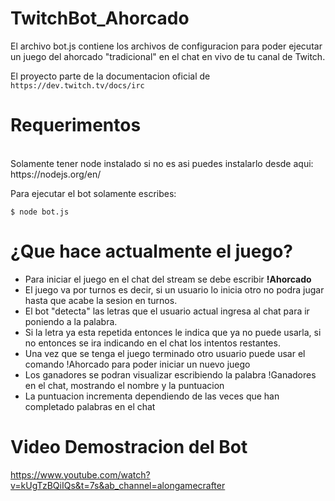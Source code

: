 # TwitchBot_Ahorcado

El archivo bot.js contiene los archivos de configuracion para poder ejecutar un juego del ahorcado "tradicional" en el chat en vivo de tu canal de Twitch.

El proyecto parte de la documentacion oficial de 
`https://dev.twitch.tv/docs/irc`

<h1>Requerimentos</h1>  <br> Solamente tener node instalado si no es asi puedes instalarlo desde aqui: https://nodejs.org/en/

Para ejecutar el bot solamente escribes:

`$ node bot.js`

<h1>¿Que hace actualmente el juego?</h1>
<ul>
<li>Para iniciar el juego en el chat del stream se debe escribir <b>!Ahorcado</b></li> 
<li>El juego va por turnos es decir, si un usuario lo inicia otro no podra jugar hasta que acabe la sesion en turnos.</li>
<li>El bot "detecta" las letras que el usuario actual ingresa al chat para ir poniendo a la palabra.</li>
<li>Si la letra ya esta repetida entonces le indica que ya no puede usarla, si no entonces se ira indicando en el chat los intentos restantes.</li>
<li>Una vez que se tenga el juego terminado otro usuario puede usar el comando !Ahorcado para poder iniciar un nuevo juego</li>
<li>Los ganadores se podran visualizar escribiendo la palabra !Ganadores en el chat, mostrando el nombre y la puntuacion</li>
<li>La puntuacion incrementa dependiendo de las veces que han completado palabras en el chat</li>
</ul>
    
<h1>Video Demostracion del Bot </h1>

https://www.youtube.com/watch?v=kUgTzBQiIQs&t=7s&ab_channel=alongamecrafter
